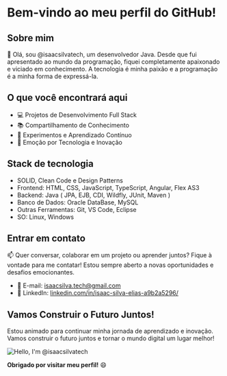 # Bem-vindo ao meu perfil do GitHub!

## Sobre mim

👋 Olá, sou @isaacsilvatech, um desenvolvedor Java. Desde que fui apresentado ao mundo da programação, fiquei completamente apaixonado e viciado em conhecimento. A tecnologia é minha paixão e a programação é a minha forma de expressá-la.

## O que você encontrará aqui

- 💻 Projetos de Desenvolvimento Full Stack
- 📚 Compartilhamento de Conhecimento
- 🔧 Experimentos e Aprendizado Contínuo
- 🚀 Emoção por Tecnologia e Inovação

## Stack de tecnologia

- SOLID, Clean Code e Design Patterns
- Frontend: HTML, CSS, JavaScript, TypeScript, Angular, Flex AS3
- Backend: Java ( JPA, EJB, CDI, Wildfly, JUnit, Maven )
- Banco de Dados: Oracle DataBase, MySQL
- Outras Ferramentas: Git, VS Code, Eclipse
- SO: Linux, Windows

## Entrar em contato

📫 Quer conversar, colaborar em um projeto ou aprender juntos? Fique à vontade para me contatar! Estou sempre aberto a novas oportunidades e desafios emocionantes.

- 📧 E-mail: isaacsilva.tech@gmail.com
- 🔗 LinkedIn: [linkedin.com/in/isaac-silva-elias-a9b2a5296/](https://www.linkedin.com/in/isaac-silva-elias-a9b2a5296/)

## Vamos Construir o Futuro Juntos!

Estou animado para continuar minha jornada de aprendizado e inovação. Vamos construir o futuro juntos e tornar o mundo digital um lugar melhor!

![Hello, I'm @isaacsilvatech](https://media.giphy.com/media/qgQUggAC3Pfv687qPC/giphy.gif)

**Obrigado por visitar meu perfil!** 😄
